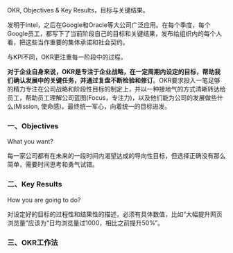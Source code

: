 OKR, Objectives & Key Results，目标与关键结果。

发明于Intel，之后在Google和Oracle等大公司广泛应用。在每个季度，每个Google员工，都写下了当前阶段自己的目标和关键结果，发布给组织内的每个人看，把这些当作重要的集体承诺和社会契约。

与KPI不同，OKR更注重每一阶段中的过程。

**对于企业自身来说，OKR是专注于企业战略，在一定周期内设定的目标，帮助我们确认发展中的关键任务，并通过复盘不断检验和修订**。OKR要求投入一笔足够的精力专注在公司战略和阶段性目标的制定上，并以一种接地气的方式清晰转达给员工，帮助员工理解公司蓝图(Focus，专注力)，以及他们能为公司的发展做些什么(Mission, 使命感)。最终统一军心，向着统一的目标进发。

### 一、Objectives

What you want?

每一家公司都有在未来的一段时间内渴望达成的导向性目标，但选择正确没有那么简单，需要时间思考和勇气试错。


### 二、Key Results

How you are going to do?

对设定好的目标的过程性和结果性的描述，必须有具体数值，比如“大幅提升网页浏览量”应该为“日均浏览量过1000，相比之前提升50%”。


### 三、OKR工作法

